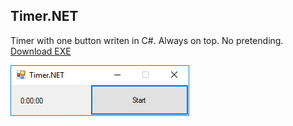 Timer.NET
---------

Timer with one button writen in C#. Always on top. No pretending. [Download EXE](https://github.com/cser/Timer.NET/blob/master/Timer.NET.exe?raw=true)

![](https://raw.githubusercontent.com/cser/Timer.NET/master/preview.png)
